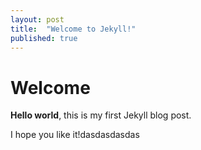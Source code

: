 ```yaml
---
layout: post
title:  "Welcome to Jekyll!"
published: true
---
```


# Welcome

**Hello world**, this is my first Jekyll blog post.

I hope you like it!dasdasdasdas